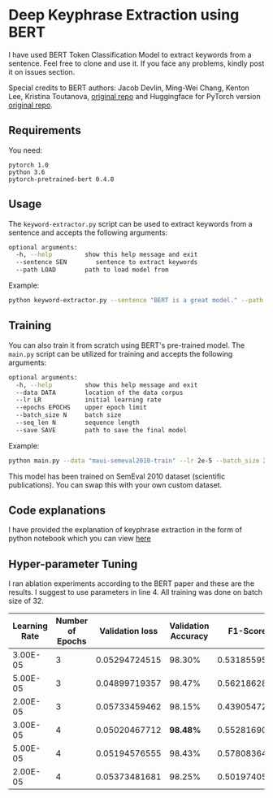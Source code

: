 # Deep Keyphrase Extraction using BERT

I have used BERT Token Classification Model to extract keywords from a sentence. Feel free to clone and use it. If you face any problems, kindly post it on issues section.

Special credits to BERT authors: Jacob Devlin, Ming-Wei Chang, Kenton Lee, Kristina Toutanova, [original repo](https://github.com/google-research/bert) and Huggingface for PyTorch version [original repo](https://github.com/huggingface/pytorch-pretrained-BERT).

## Requirements

You need:

```
pytorch 1.0
python 3.6
pytorch-pretrained-bert 0.4.0
```

## Usage


The `keyword-extractor.py` script can be used to extract keywords from a sentence and accepts the following arguments:

```bash
optional arguments:
  -h, --help         show this help message and exit
  --sentence SEN        sentence to extract keywords
  --path LOAD        path to load model from
```

Example:

```bash
python keyword-extractor.py --sentence "BERT is a great model." --path "model.pt"           
```

## Training

You can also train it from scratch using BERT's pre-trained model. The `main.py` script can be utilized for training and accepts the following arguments:

```bash
optional arguments:
  -h, --help         show this help message and exit
  --data DATA        location of the data corpus
  --lr LR            initial learning rate
  --epochs EPOCHS    upper epoch limit
  --batch_size N     batch size
  --seq_len N        sequence length
  --save SAVE        path to save the final model
```
Example:

```bash
python main.py --data "maui-semeval2010-train" --lr 2e-5 --batch_size 32 --save "model.pt" --epochs 3      
```

This model has been trained on SemEval 2010 dataset (scientific publications). You can swap this with your own custom dataset.

## Code explanations

I have provided the explanation of keyphrase extraction in the form of python notebook which you can view [here](https://github.com/ibatra/BERT-Keyword-Extractor/blob/master/BERT-Keyword%20Extractor.ipynb)

## Hyper-parameter Tuning

I ran ablation experiments according to the BERT paper and these are the results. I suggest to use parameters in line 4.
All training was done on batch size of 32.

| Learning Rate 	| Number of Epochs 	| Validation loss 	| Validation Accuracy 	| F1-Score     	|
|---------------	|------------------	|-----------------	|---------------------	|--------------	|
| 3.00E-05      	| 3                	| 0.05294724515   	| 98.30%              	| 0.5318559557 	|
| 5.00E-05      	| 3                	| 0.04899719357   	| 98.47%              	| 0.56218628   	|
| 2.00E-05      	| 3                	| 0.05733459462   	| 98.15%              	| 0.4390547264 	|
| 3.00E-05      	| 4                	| 0.05020467712   	| **98.48%**              	| 0.5528169014 	|
| 5.00E-05      	| 4                	| 0.05194576555   	| 98.43%              	| 0.5780836421 	|
| 2.00E-05      	| 4                	| 0.05373481681   	| 98.25%              	| 0.5019740553 	|


